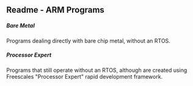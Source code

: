 Readme - ARM Programs
---
##### Bare Metal 
Programs dealing directly with bare chip metal, without an RTOS.
##### Processor Expert
Programs that still operate without an RTOS, although are created using Freescales "Processor Expert" rapid development framework.
